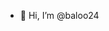 - 👋 Hi, I’m @baloo24

<!---
baloo24/baloo24 is a ✨ special ✨ repository because its `README.md` (this file) appears on your GitHub profile.
You can click the Preview link to take a look at your changes.
--->
